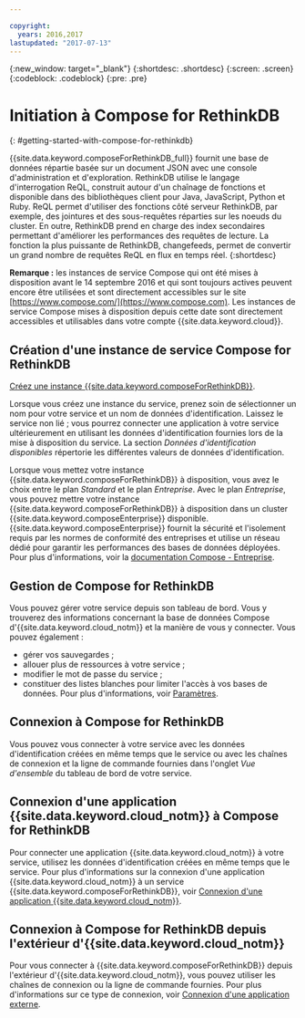 ```yaml
---

copyright:
  years: 2016,2017
lastupdated: "2017-07-13"
---
```


{:new_window: target="_blank"}
{:shortdesc: .shortdesc}
{:screen: .screen}
{:codeblock: .codeblock}
{:pre: .pre}

# Initiation à Compose for RethinkDB
{: #getting-started-with-compose-for-rethinkdb}

{{site.data.keyword.composeForRethinkDB_full}} fournit une base de données répartie basée sur un document JSON avec une console d'administration et d'exploration. RethinkDB utilise le langage d'interrogation ReQL, construit autour d'un chaînage de fonctions et disponible dans des bibliothèques client pour Java, JavaScript, Python et Ruby. ReQL permet d'utiliser des fonctions côté serveur RethinkDB, par exemple, des jointures et des sous-requêtes réparties sur les noeuds du cluster. En outre, RethinkDB prend en charge des index secondaires permettant d'améliorer les performances des requêtes de lecture. La fonction la plus puissante de RethinkDB, changefeeds, permet de convertir un grand nombre de requêtes ReQL en flux en temps réel.
{:shortdesc}

**Remarque :** les instances de service Compose qui ont été mises à disposition avant le 14 septembre 2016 et qui sont toujours actives peuvent encore être utilisées et sont directement accessibles sur le site [https://www.compose.com/](https://www.compose.com). Les instances de service Compose mises à disposition depuis cette date sont directement accessibles et utilisables dans votre compte {{site.data.keyword.cloud}}.

## Création d'une instance de service Compose for RethinkDB

[Créez une instance {{site.data.keyword.composeForRethinkDB}}](https://console.ng.bluemix.net/catalog/services/compose-for-rethinkdb/).

Lorsque vous créez une instance du service, prenez soin de sélectionner un nom pour votre service et un nom de données d'identification. Laissez le service non lié ; vous pourrez connecter une application à votre service ultérieurement en utilisant les données d'identification fournies lors de la mise à disposition du service. La section *Données d'identification disponibles* répertorie les différentes valeurs de données d'identification.

Lorsque vous mettez votre instance {{site.data.keyword.composeForRethinkDB}} à disposition, vous avez le choix entre le plan *Standard* et le plan *Entreprise*. Avec le plan *Entreprise*, vous pouvez mettre votre instance {{site.data.keyword.composeForRethinkDB}} à disposition dans un cluster {{site.data.keyword.composeEnterprise}} disponible. {{site.data.keyword.composeEnterprise}} fournit la sécurité et l'isolement requis par les normes de conformité des entreprises et utilise un réseau dédié pour garantir les performances des bases de données déployées. Pour plus d'informations, voir la [documentation Compose - Entreprise](../ComposeEnterprise/index.html).

## Gestion de Compose for RethinkDB

Vous pouvez gérer votre service depuis son tableau de bord. Vous y trouverez des informations concernant la base de données Compose d'{{site.data.keyword.cloud_notm}} et la manière de vous y connecter. Vous pouvez également :
- gérer vos sauvegardes ;
- allouer plus de ressources à votre service ;
- modifier le mot de passe du service ;
- constituer des listes blanches pour limiter l'accès à vos bases de données.
Pour plus d'informations, voir [Paramètres](./dashboard-settings.html).

## Connexion à Compose for RethinkDB

Vous pouvez vous connecter à votre service avec les données d'identification créées en même temps que le service ou avec les chaînes de connexion et la ligne de commande fournies dans l'onglet *Vue d'ensemble* du tableau de bord de votre service.

## Connexion d'une application {{site.data.keyword.cloud_notm}} à Compose for RethinkDB

Pour connecter une application {{site.data.keyword.cloud_notm}} à votre service, utilisez les données d'identification créées en même temps que le service. Pour plus d'informations sur la connexion d'une application {{site.data.keyword.cloud_notm}} à un service {{site.data.keyword.composeForRethinkDB}}, voir [Connexion d'une application {{site.data.keyword.cloud_notm}}](./connecting-bluemix-app.html).

## Connexion à Compose for RethinkDB depuis l'extérieur d'{{site.data.keyword.cloud_notm}}

Pour vous connecter à {{site.data.keyword.composeForRethinkDB}} depuis l'extérieur d'{{site.data.keyword.cloud_notm}}, vous pouvez utiliser les chaînes de connexion ou la ligne de commande fournies. Pour plus d'informations sur ce type de connexion, voir [Connexion d'une application externe](./connecting-external.html).

